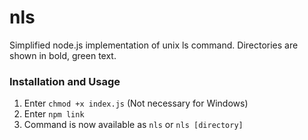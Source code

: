 # nls

Simplified node.js implementation of unix ls command. Directories are shown in bold, green text.

### Installation and Usage

1. Enter `chmod +x index.js` (Not necessary for Windows)
1. Enter `npm link`
1. Command is now available as `nls` or `nls [directory]`
